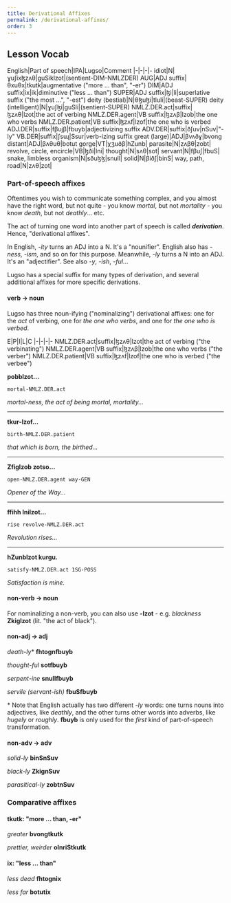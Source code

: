 ```yaml
---
title: Derivational Affixes
permalink: /derivational-affixes/
order: 3
---
```


## Lesson Vocab

English|Part of speech|IPA|Lugso|Comment
|-|-|-|-
idiot|N|ɣuʃixɮzʌθ|guSiklzot|(sentient-DIM-NMLZDER)
AUG|ADJ suffix|θxuθx|tkutk|augmentative ("more ... than", "-er")
DIM|ADJ suffix|ix|ik|diminutive ("less ... than")
SUPER|ADJ suffix|ɮi|li|superlative suffix ("the most ...", "-est")
deity (bestial)|N|θɮuɮi|tluli|(beast-SUPER)
deity (intelligent)|N|ɣuʃɮi|guSli|(sentient-SUPER)
NMLZ.DER.act|suffix|ɮzʌθ|lzot|the act of verbing
NMLZ.DER.agent|VB suffix|ɮzʌβ|lzob|the one who verbs
NMLZ.DER.patient|VB suffix|ɮzʌf|lzof|the one who is verbed
ADJ.DER|suffix|fβujβ|fbuyb|adjectivizing suffix
ADV.DER|suffix|ðʃuv|nSuv|"-ly"
VB.DER|suffix|ʃsuɻ|Ssur|verb-izing suffix
great (large)|ADJ|βvʌðɣ|bvong
distant|ADJ|βʌθuθ|botut
gorge|VT|χʒuðβ|hZunb|
parasite|N|zʌβθ|zobt|
revolve, circle, encircle|VB|ɮði|lni|
thought|N|sʌθ|sot|
servant|N|fβuʃ|fbuS|
snake, limbless organism|N|sðuɮɮ|snull|
solid|N|βiðʃ|binS|
way, path, road|N|zʌθ|zot|

### Part-of-speech affixes

Oftentimes you wish to communicate something complex, and you almost have the right word, but not quite - you know _mortal_, but not _mortality_ - you know _death_, but not _deathly_... etc.

The act of turning one word into another part of speech is called _**derivation**_. Hence, "derivational affixes".

In English, _-ity_ turns an ADJ into a N. It's a "nounifier". English also has _-ness_, _-ism_, and so on for this purpose. Meanwhile, _-ly_ turns a N into an ADJ. It's an "adjectifier". See also _-y_, _-ish_, _-ful_...

Lugso has a special suffix for many types of derivation, and several additional affixes for more specific derivations.

#### verb -> noun

Lugso has three noun-ifying ("nominalizing") derivational affixes: one for the _act_ of verbing, one for _the one who verbs_, and one for _the one who is verbed_.

E|P|I|L|C
|-|-|-|-
NMLZ.DER.act|suffix|ɮzʌθ|lzot|the act of verbing ("the verbinating")
NMLZ.DER.agent|VB suffix|ɮzʌβ|lzob|the one who verbs ("the verber")
NMLZ.DER.patient|VB suffix|ɮzʌf|lzof|the one who is verbed ("the verbee")

**pobblzot...**

`mortal-NMLZ.DER.act`

_mortal-ness, the act of being mortal, mortality..._

---

**tkur-lzof...**

`birth-NMLZ.DER.patient`

_that which is born, the birthed..._

---

**Zfiglzob zotso...**

`open-NMLZ.DER.agent way-GEN`

_Opener of the Way..._

---

**ffihh lnilzot...**

`rise revolve-NMLZ.DER.act`

_Revolution rises..._

---

**hZunblzot kurgu.**

`satisfy-NMLZ.DER.act 1SG-POSS`

_Satisfaction is mine._

#### non-verb -> noun

For nominalizing a non-verb, you can also use **-lzot** - e.g. _blackness_ **Zkiglzot** (lit. "the act of black").

#### non-adj -> adj

_death-ly_* **fhtognfbuyb**

_thought-ful_ **sotfbuyb**

_serpent-ine_ **snullfbuyb**

_servile (servant-ish)_ **fbuSfbuyb**

\* Note that English actually has two different _-ly_ words: one turns nouns into adjectives, like _deathly_, and the other turns other words into adverbs, like _hugely_ or _roughly_. **fbuyb** is only used for the _first_ kind of part-of-speech transformation.

#### non-adv -> adv

_solid-ly_  **binSnSuv**

_black-ly_ **ZkignSuv**

_parasitical-ly_ **zobtnSuv**

### Comparative affixes

#### tkutk: "more ... than, -er"

_greater_ **bvongtkutk**

_prettier, weirder_ **olnriStkutk**

#### ix: "less ... than"

_less dead_ **fhtognix**

_less far_ **botutix**
